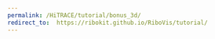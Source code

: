 ```yaml
---
permalink: /HiTRACE/tutorial/bonus_3d/
redirect_to:  https://ribokit.github.io/RiboVis/tutorial/
---
```

